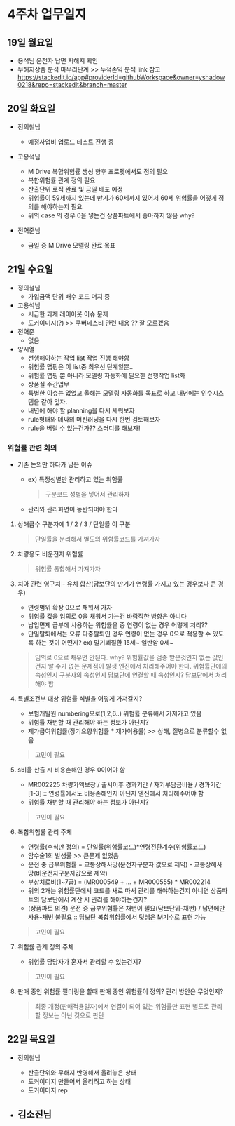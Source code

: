 # 4주차 업무일지

## 19일 월요일

*  용석님 운전자 납면 저해지 확인
*  무해지상품 분석 마무리단계 >> 누적손익 분석  link 참고
<https://stackedit.io/app#providerId=githubWorkspace&owner=yshadow0218&repo=stackedit&branch=master>

## 20일 화요일

*  정의철님 
   - 예정사업비 업로드 테스트 진행 중
   
 *  고용석님
    - M Drive 복합위험률 생성 향후 프로펫에서도 정의 필요
    - 복합위험률 관계 정의 필요
    - 산출단위 로직 완료 및 금일 배포 예정
    - 위험률이 59세까지 있는데 만기가 60세까지 있어서 60세 위험률을 어떻게 정의를 해야하는지 필요
    -  위의 case 의 경우 0을 넣는건 상품파트에서 좋아하지 않음 why?
  
  * 전혁준님
     -  금일 중 M Drive 모델링 완료 목표
    
## 21일 수요일
* 정의철님 
  - 가입금액 단위 배수 코드 머지 중
* 고용석님
  - 시급한 과제 레이아웃 이슈 문제 
  - 도커이미지(?) >> 쿠버네스티 관련 내용 ?? 잘 모르겠음
 * 전혁준 
   - 없음 
  * 양시열
    -  선행해야하는 작업 list 작업 진행 해야함
    - 위험률 맵핑은 이 list중 최우선 단계일뿐.. 
    - 위험률 맵핑 뿐 아니라 모델링 자동화에 필요한 선행작업  list화   
    * 상품실 주간업무 
     - 특별한 이슈는 없었고  올해는 모델링 자동화를 목표로 하고 내년에는 인수시스템을 갈아 엎자.
     - 내년에 해야 할 planning을 다시 세워보자
     - rule형태와 데싸의 머신러닝을 다시 한번 검토해보자
     - rule을 버릴 수 있는건가?? 스터디를 해보자! 
      
 ### 위험률 관련 회의
* 기존 논의만 하다가 남은 이슈
   - ex) 특정성별만 관리하고 있는 위험률 
        > 구분코드 성별을 넣어서 관리하자
                
   - 관리와 관리화면이 동반되어야 한다
  
 1. 상해급수 구분자에 1 / 2 / 3 / 단일률 이 구분 
     > 단일률을 분리해서 별도의 위험률코드를 가져가자
   
 2. 차량용도 비운전자 위험률 
     > 위험률 통합해서 가져가자 
   
 3. 치아 관련 영구치 - 유치 합산(담보단의 만기가 연령률 가지고 있는 경우보다 큰 경우)
    - 연령범위 확장 0으로 채워서 가자
    - 위험률 값을 임의로 0을 채워서 가는건 바람직한 방향은 아니다 
    - 납입면제 급부에 사용하는 위험률을 중 연령이 없는 경우 어떻게 처리??
    - 단일탈퇴에서는 오류 다중탈퇴인 경우 연령이 없는 경우 0으로 적용할 수 있도록 하는 것이 어떤지?
     ex) 말기폐질환 15세~  일반암 0세~
     > 임의로 0으로 채우면 안된다. why? 위험률값을 검증 받은것인지 없는 값인건지 알 수가 없는 문제점이 발생
     > 엔진에서 처리해주어야 한다.  위험률단에의 속성인지 구분자의 속성인지 담보단에 연결할 때 속성인지? 담보단에서 처리해야 함
     
 4. 특별조건부 대상 위험률 식별을 어떻게 가져갈지?
    - 보험개발원 numbering으로(1,2,6..) 위험률 분류해서 가져가고 있음 
    - 위험률 채번할 때 관리해야 하는 정보가 아닌지?
    - 제가급여위험률(장기요양위험률 * 재가이용률) >> 상해, 질병으로 분류할수 없음
     > 고민이 필요
         
 5. s비율 산출 시 비용손해인 경우 0이어야 함
    - MR002225 차량가액보장  / 출시이후 경과기간 / 자기부담금비율 / 경과기간 [1-3] 
      :: 연령률에서도  비용손해인지 아닌지 엔진에서 처리해주어야 함
    - 위험률 채번할 때 관리해야 하는 정보가 아닌지?
     > 고민이 필요
    
 6. 복합위험률 관리 주체
    - 연령률(수식만 정의) = 단일률(위험률코드)*연령전환계수(위험률코드)   
    - 암수술1회 발생률 >> 큰문제 없었음
    - 운전 중 급부위험률 = 교통상해사망(운전자구분자 값으로 제약) - 교통상해사망(비운전자구분자값으로 제약)
    - 부상치료비(1~7급) = (MR000549 + ... + MR000555) * MR002214
    - 위의 2개는 위험률단에서 코드를 새로 따서 관리를 해야하는건지 아니면 상품파트의 담보단에서 계산 시 관리를 해야하는건지?
    - (상품파트 의견) 운전 중 급부위험률은 채번이 필요(담보단위-채번) / 납면에만 사용-채번 불필요 
      :: 담보단 복합위험률에서 덧셈은 M기수로 표현 가능
     > 고민이 필요

  7. 위험률 관계 정의 주체
     - 위험률 담당자가 혼자서 관리할 수 있는건지?
     > 고민이 필요
  
  8. 판매 중인 위험률 필터링을 할때 판매 중인 위험률이 정의? 관리 방안은 무엇인지? 
     > 최종 개정(판매적용일자)에서 연결이 되어 있는 위험률만 표현
     > 별도로 관리 할 정보는 아닌 것으로 판단

## 22일 목요일

* 정의철님
   - 산출단위와 무해지 반영해서 올려놓은 상태
   - 도커이미지 만들어서 올리려고 하는 상태
   - 도커이미지 rep 

* 김소진님
   - 
<!--stackedit_data:
eyJoaXN0b3J5IjpbMTk1MzAwNTM5NSwxMjY4ODkzMTQsLTMyMj
I1MjE4NCw0MTEwMzU2MjIsLTE3NTM0OTYzMDQsLTcwNDQ0ODgx
MCwtMjcxMjE2MDQ4LDE1MjYyODI4NjIsLTE4ODMzNDkyMzYsOT
c3NzI5NDIwLDYwOTQyODM0N119
-->